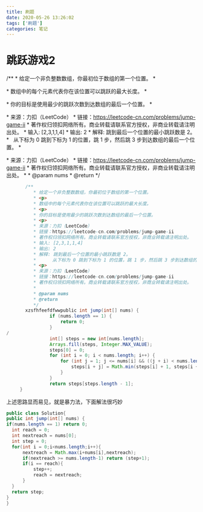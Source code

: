 ```yaml
---
title: 刷题
date: 2020-05-26 13:26:02
tags: ['刷题']
categories: 笔记
---
```

 # 跳跃游戏2
  /**
     * 给定一个非负整数数组，你最初位于数组的第一个位置。
     * <p>
     * 数组中的每个元素代表你在该位置可以跳跃的最大长度。
     * <p>
     * 你的目标是使用最少的跳跃次数到达数组的最后一个位置。
     * <p>
     * 来源：力扣（LeetCode）
     * 链接：https://leetcode-cn.com/problems/jump-game-ii
     * 著作权归领扣网络所有。商业转载请联系官方授权，非商业转载请注明出处。
     * 输入: [2,3,1,1,4]
     * 输出: 2
     * 解释: 跳到最后一个位置的最小跳跃数是 2。
     *      从下标为 0 跳到下标为 1 的位置，跳 1 步，然后跳 3 步到达数组的最后一个位置。
     * <p>
     * 来源：力扣（LeetCode）
     * 链接：https://leetcode-cn.com/problems/jump-game-ii
     * 著作权归领扣网络所有。商业转载请联系官方授权，非商业转载请注明出处。
     *
     * @param nums
     * @return
     */
``` java
       /**
          * 给定一个非负整数数组，你最初位于数组的第一个位置。
          * <p>
          * 数组中的每个元素代表你在该位置可以跳跃的最大长度。
          * <p>
          * 你的目标是使用最少的跳跃次数到达数组的最后一个位置。
          * <p>
          * 来源：力扣（LeetCode）
          * 链接：https://leetcode-cn.com/problems/jump-game-ii
          * 著作权归领扣网络所有。商业转载请联系官方授权，非商业转载请注明出处。
          * 输入: [2,3,1,1,4]
          * 输出: 2
          * 解释: 跳到最后一个位置的最小跳跃数是 2。
          *      从下标为 0 跳到下标为 1 的位置，跳 1 步，然后跳 3 步到达数组的最后一个位置。
          * <p>
          * 来源：力扣（LeetCode）
          * 链接：https://leetcode-cn.com/problems/jump-game-ii
          * 著作权归领扣网络所有。商业转载请联系官方授权，非商业转载请注明出处。
          *
          * @param nums
          * @return
          */
       xzsfhfeefdfwwpublic int jump(int[] nums) {
                if (nums.length == 1) {
                    return 0;
                }
/
                int[] steps = new int[nums.length];
                Arrays.fill(steps, Integer.MAX_VALUE);
                steps[0] = 0;
                for (int i = 0; i < nums.length; i++) {
                    for (int j = 1; j <= nums[i] && ((j + i) < nums.length); j++) {
                        steps[i + j] = Math.min(steps[i] + 1, steps[i + j]);
                    }
                }
                return steps[steps.length - 1];
     }
```
上述思路显而易见，就是暴力法，下面解法很巧妙
```java
public class Solution{
public int jump(int[] nums) {
if(nums.length == 1) return 0;
  int reach = 0;
  int nextreach = nums[0];
  int step = 0;
  for(int i = 0;i<nums.length;i++){
      nextreach = Math.max(i+nums[i],nextreach);
      if(nextreach >= nums.length-1) return (step+1);
      if(i == reach){
          step++;
          reach = nextreach;
      }
  }
  return step;
}
}
 
```

